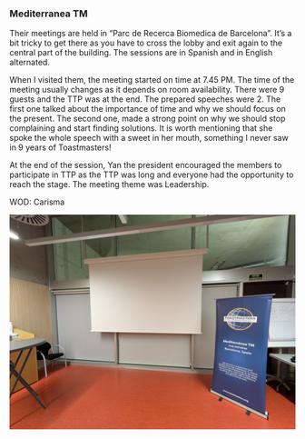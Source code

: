 ### Mediterranea TM

Their meetings are held in “Parc de Recerca Biomedica de Barcelona”. It’s a bit tricky to get there as you have to cross the lobby and exit again to the central part of the building. The sessions are in Spanish and in English alternated. 

When I visited them, the meeting started on time at 7.45 PM. The time of the meeting usually changes as it depends on room availability. There were 9 guests and the TTP was at the end.
The prepared speeches were 2. The first one talked about the importance of time and why we should focus on the present. The second one, made a strong point on why we should stop complaining and start finding solutions. It is worth mentioning that she spoke the whole speech with a sweet in her mouth, something I never saw in 9 years of Toastmasters!

At the end of the session, Yan the president encouraged the members to participate in TTP as the TTP was long and everyone had the opportunity to reach the stage.
The meeting theme was Leadership.

WOD: Carisma

![Image of Mediterranea TM stage](/assets/images/img-medtm.jpg)
